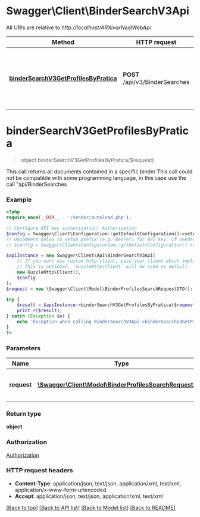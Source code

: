 # Swagger\Client\BinderSearchV3Api

All URIs are relative to *http://localhost/ARXivarNextWebApi*

Method | HTTP request | Description
------------- | ------------- | -------------
[**binderSearchV3GetProfilesByPratica**](BinderSearchV3Api.md#binderSearchV3GetProfilesByPratica) | **POST** /api/v3/BinderSearches | This call returns all documents contained in a specific binder  This call could not be compatible with some programming language, in this case use the call \&quot;api/BinderSearches


# **binderSearchV3GetProfilesByPratica**
> object binderSearchV3GetProfilesByPratica($request)

This call returns all documents contained in a specific binder  This call could not be compatible with some programming language, in this case use the call \"api/BinderSearches

### Example
```php
<?php
require_once(__DIR__ . '/vendor/autoload.php');

// Configure API key authorization: Authorization
$config = Swagger\Client\Configuration::getDefaultConfiguration()->setApiKey('Authorization', 'YOUR_API_KEY');
// Uncomment below to setup prefix (e.g. Bearer) for API key, if needed
// $config = Swagger\Client\Configuration::getDefaultConfiguration()->setApiKeyPrefix('Authorization', 'Bearer');

$apiInstance = new Swagger\Client\Api\BinderSearchV3Api(
    // If you want use custom http client, pass your client which implements `GuzzleHttp\ClientInterface`.
    // This is optional, `GuzzleHttp\Client` will be used as default.
    new GuzzleHttp\Client(),
    $config
);
$request = new \Swagger\Client\Model\BinderProfilesSearchRequestDTO(); // \Swagger\Client\Model\BinderProfilesSearchRequestDTO | The request object for the search

try {
    $result = $apiInstance->binderSearchV3GetProfilesByPratica($request);
    print_r($result);
} catch (Exception $e) {
    echo 'Exception when calling BinderSearchV3Api->binderSearchV3GetProfilesByPratica: ', $e->getMessage(), PHP_EOL;
}
?>
```

### Parameters

Name | Type | Description  | Notes
------------- | ------------- | ------------- | -------------
 **request** | [**\Swagger\Client\Model\BinderProfilesSearchRequestDTO**](../Model/BinderProfilesSearchRequestDTO.md)| The request object for the search |

### Return type

**object**

### Authorization

[Authorization](../../README.md#Authorization)

### HTTP request headers

 - **Content-Type**: application/json, text/json, application/xml, text/xml, application/x-www-form-urlencoded
 - **Accept**: application/json, text/json, application/xml, text/xml

[[Back to top]](#) [[Back to API list]](../../README.md#documentation-for-api-endpoints) [[Back to Model list]](../../README.md#documentation-for-models) [[Back to README]](../../README.md)

